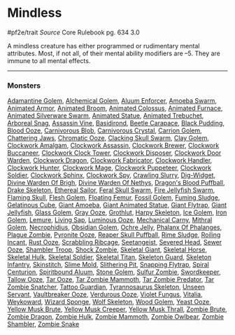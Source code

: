 # Mindless
#pf2e/trait 
*Source* Core Rulebook pg. 634 3.0

A mindless creature has either programmed or rudimentary mental attributes. Most, if not all, of their mental ability modifiers are –5. They are immune to all mental effects.

---

### Monsters
[Adamantine Golem](Adamantine%20Golem), [Alchemical Golem](Alchemical%20Golem), [Aluum Enforcer](Aluum%20Enforcer), [Amoeba Swarm](Amoeba%20Swarm), [Animated Armor](Animated%20Armor), [Animated Broom](Animated%20Broom), [Animated Colossus](Animated%20Colossus), [Animated Furnace](Animated%20Furnace), [Animated Silverware Swarm](Animated%20Silverware%20Swarm), [Animated Statue](Animated%20Statue), [Animated Trebuchet](Animated%20Trebuchet), [Arboreal Snag](Arboreal%20Snag), [Assassin Vine](Assassin%20Vine), [Basidirond](Basidirond), [Beetle Carapace](Beetle%20Carapace), [Black Pudding](Black%20Pudding), [Blood Ooze](Blood%20Ooze), [Carnivorous Blob](Carnivorous%20Blob), [Carnivorous Crystal](Carnivorous%20Crystal), [Carrion Golem](Carrion%20Golem), [Chattering Jaws](Chattering%20Jaws), [Chromatic Ooze](Chromatic%20Ooze), [Clacking Skull Swarm](Clacking%20Skull%20Swarm), [Clay Golem](Clay%20Golem), [Clockwork Amalgam](Clockwork%20Amalgam), [Clockwork Assassin](Clockwork%20Assassin), [Clockwork Brewer](Clockwork%20Brewer), [Clockwork Buccaneer](Clockwork%20Buccaneer), [Clockwork Clock Tower](Clockwork%20Clock%20Tower), [Clockwork Disposer](Clockwork%20Disposer), [Clockwork Door Warden](Clockwork%20Door%20Warden), [Clockwork Dragon](Clockwork%20Dragon), [Clockwork Fabricator](Clockwork%20Fabricator), [Clockwork Handler](Clockwork%20Handler), [Clockwork Hunter](Clockwork%20Hunter), [Clockwork Mage](Clockwork%20Mage), [Clockwork Puppeteer](Clockwork%20Puppeteer), [Clockwork Soldier](Clockwork%20Soldier), [Clockwork Sphinx](Clockwork%20Sphinx), [Clockwork Spy](Clockwork%20Spy), [Crawling Slurry](Crawling%20Slurry), [Dig-Widget](Dig-Widget), [Divine Warden Of Brigh](Divine%20Warden%20Of%20Brigh), [Divine Warden Of Nethys](Divine%20Warden%20Of%20Nethys), [Dragon's Blood Puffball](Dragon's%20Blood%20Puffball), [Drake Skeleton](Drake%20Skeleton), [Ethereal Sailor](Ethereal%20Sailor), [Feral Skull Swarm](Feral%20Skull%20Swarm), [Fire Jellyfish Swarm](Fire%20Jellyfish%20Swarm), [Flaming Skull](Flaming%20Skull), [Flesh Golem](Flesh%20Golem), [Floating Femur](Floating%20Femur), [Fossil Golem](Fossil%20Golem), [Fuming Sludge](Fuming%20Sludge), [Gelatinous Cube](Gelatinous%20Cube), [Giant Amoeba](Giant%20Amoeba), [Giant Animated Statue](Giant%20Animated%20Statue), [Giant Flytrap](Giant%20Flytrap), [Giant Jellyfish](Giant%20Jellyfish), [Glass Golem](Glass%20Golem), [Gray Ooze](Gray%20Ooze), [Grothlut](Grothlut), [Harpy Skeleton](Harpy%20Skeleton), [Ice Golem](Ice%20Golem), [Iron Golem](Iron%20Golem), [Lemure](Lemure), [Living Sap](Living%20Sap), [Luminous Ooze](Luminous%20Ooze), [Mechanical Carny](Mechanical%20Carny), [Mithral Golem](Mithral%20Golem), [Necrophidius](Necrophidius), [Obsidian Golem](Obsidian%20Golem), [Ochre Jelly](Ochre%20Jelly), [Phalanx Of Phalanges](Phalanx%20Of%20Phalanges), [Plague Zombie](Plague%20Zombie), [Pyronite Ooze](Pyronite%20Ooze), [Reaper Skull Puffball](Reaper%20Skull%20Puffball), [Rime Sludge](Rime%20Sludge), [Roiling Incant](Roiling%20Incant), [Rust Ooze](Rust%20Ooze), [Scrabbling Ribcage](Scrabbling%20Ribcage), [Seetangeist](Seetangeist), [Severed Head](Severed%20Head), [Sewer Ooze](Sewer%20Ooze), [Shambler Troop](Shambler%20Troop), [Shock Zombie](Shock%20Zombie), [Skeletal Giant](Skeletal%20Giant), [Skeletal Horse](Skeletal%20Horse), [Skeletal Hulk](Skeletal%20Hulk), [Skeletal Soldier](Skeletal%20Soldier), [Skeletal Titan](Skeletal%20Titan), [Skeleton Guard](Skeleton%20Guard), [Skeleton Infantry](Skeleton%20Infantry), [Skinstitch](Skinstitch), [Slime Mold](Slime%20Mold), [Slithering Pit](Slithering%20Pit), [Snapping Flytrap](Snapping%20Flytrap), [Spiral Centurion](Spiral%20Centurion), [Spiritbound Aluum](Spiritbound%20Aluum), [Stone Golem](Stone%20Golem), [Sulfur Zombie](Sulfur%20Zombie), [Swordkeeper](Swordkeeper), [Tallow Ooze](Tallow%20Ooze), [Tar Ooze](Tar%20Ooze), [Tar Zombie Mammoth](Tar%20Zombie%20Mammoth), [Tar Zombie Predator](Tar%20Zombie%20Predator), [Tar Zombie Snatcher](Tar%20Zombie%20Snatcher), [Tattoo Guardian](Tattoo%20Guardian), [Tyrannosaurus Skeleton](Tyrannosaurus%20Skeleton), [Unseen Servant](Unseen%20Servant.md), [Vaultbreaker Ooze](Vaultbreaker%20Ooze), [Verdurous Ooze](Verdurous%20Ooze), [Violet Fungus](Violet%20Fungus), [Vitalia](Vitalia), [Weykoward](Weykoward), [Wizard Sponge](Wizard%20Sponge), [Wolf Skeleton](Wolf%20Skeleton), [Wood Golem](Wood%20Golem), [Yeast Ooze](Yeast%20Ooze), [Yellow Musk Brute](Yellow%20Musk%20Brute), [Yellow Musk Creeper](Yellow%20Musk%20Creeper), [Yellow Musk Thrall](Yellow%20Musk%20Thrall), [Zombie Brute](Zombie%20Brute), [Zombie Dragon](Zombie%20Dragon), [Zombie Hulk](Zombie%20Hulk), [Zombie Mammoth](Zombie%20Mammoth), [Zombie Owlbear](Zombie%20Owlbear), [Zombie Shambler](Zombie%20Shambler), [Zombie Snake](Zombie%20Snake)